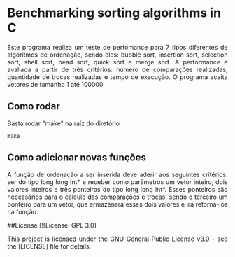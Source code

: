 # Benchmarking sorting algorithms in C
<p align="justify">Este programa realiza um teste de perfomance para 7 tipos diferentes de algoritmos de ordenação, sendo eles: bubble sort, insertion sort, selection sort, shell sort, bead sort, quick sort e merge sort. A performance é avaliada a partir de três critérios: número de comparações realizadas, quantidade de trocas realizadas e tempo de execução. O programa aceita vetores de tamanho 1 até 100000.</p>

## Como rodar
Basta rodar "make" na raíz do diretório
```
make
```

## Como adicionar novas funções
<p align="justify">A função de ordenação a ser inserida deve aderir aos seguintes critérios: ser do tipo long long int* e receber como parâmetros um vetor inteiro, dois valores inteiros e três ponteiros do tipo long long int*. Esses ponteiros são necessários para o cálculo das comparações  e trocas, sendo o terceiro um ponteiro para um vetor, que armazenará esses dois valores e irá retorná-los na função.</p>

##License
[![License: GPL 3.0]
<p align="justify">This project is licensed under the GNU General Public License v3.0 - see the [LICENSE] file for details.</p>
